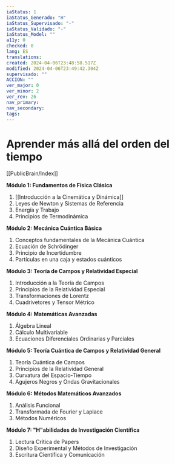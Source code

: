 ```yaml
---
iaStatus: 1
iaStatus_Generado: "H"
iaStatus_Supervisado: "-"
iaStatus_Validado: "-"
iaStatus_Model: ""
a11y: 0
checked: 0
lang: ES
translations: 
created: 2024-04-06T23:48:58.517Z
modified: 2024-04-06T23:49:42.304Z
supervisado: ""
ACCION: ""
ver_major: 0
ver_minor: 2
ver_rev: 26
nav_primary: 
nav_secondary: 
tags:
---
```

# Aprender más allá del orden del tiempo

[[PublicBrain/Index]]

**Módulo 1: Fundamentos de Física Clásica**

1. [[Introducción a la Cinemática y Dinámica]]
2. Leyes de Newton y Sistemas de Referencia
3. Energía y Trabajo
4. Principios de Termodinámica

**Módulo 2: Mecánica Cuántica Básica**

1. Conceptos fundamentales de la Mecánica Cuántica
2. Ecuación de Schrödinger
3. Principio de Incertidumbre
4. Partículas en una caja y estados cuánticos

**Módulo 3: Teoría de Campos y Relatividad Especial**

1. Introducción a la Teoría de Campos
2. Principios de la Relatividad Especial
3. Transformaciones de Lorentz
4. Cuadrivetores y Tensor Métrico

**Módulo 4: Matemáticas Avanzadas**

1. Álgebra Lineal
2. Cálculo Multivariable
3. Ecuaciones Diferenciales Ordinarias y Parciales

**Módulo 5: Teoría Cuántica de Campos y Relatividad General**

1. Teoría Cuántica de Campos
2. Principios de la Relatividad General
3. Curvatura del Espacio-Tiempo
4. Agujeros Negros y Ondas Gravitacionales

**Módulo 6: Métodos Matemáticos Avanzados**

1. Análisis Funcional
2. Transformada de Fourier y Laplace
3. Métodos Numéricos

**Módulo 7: "H"abilidades de Investigación Científica**

1. Lectura Crítica de Papers
2. Diseño Experimental y Métodos de Investigación
3. Escritura Científica y Comunicación